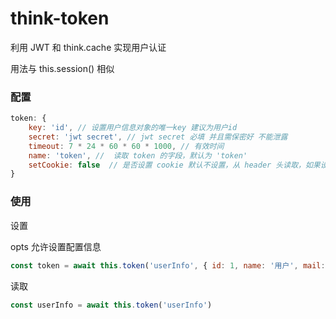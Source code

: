 # think-token
利用 JWT 和 think.cache 实现用户认证

用法与 this.session() 相似

### 配置
``` js
token: {
    key: 'id', // 设置用户信息对象的唯一key 建议为用户id
    secret: 'jwt secret', // jwt secret 必填 并且需保密好 不能泄露
    timeout: 7 * 24 * 60 * 60 * 1000, // 有效时间
    name: 'token', //  读取 token 的字段，默认为 'token'
    setCookie: false  // 是否设置 cookie 默认不设置，从 header 头读取，如果设置，当读配置中 cookie 等于配置字段中 name 的值
}
``` 

### 使用
设置

opts 允许设置配置信息
``` js
const token = await this.token('userInfo', { id: 1, name: '用户', mail: 'ickeep' }, opts)
``` 
读取

``` js
const userInfo = await this.token('userInfo')
``` 